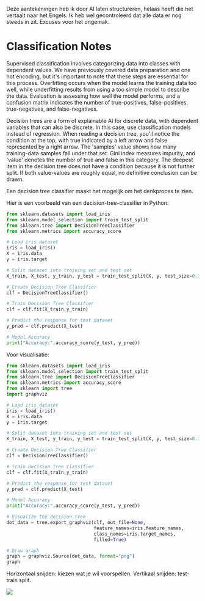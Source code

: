 Deze aantekeningen heb ik door AI laten structureren, helaas heeft die het vertaalt naar het Engels. Ik heb wel gecontroleerd dat alle data er nog steeds in zit. Excuses voor het ongemak.

# Classification Notes
Supervised classification involves categorizing data into classes with dependent values. We have previously covered data preparation and one hot encoding, but it's important to note that these steps are essential for this process. Overfitting occurs when the model learns the training data too well, while underfitting results from using a too simple model to describe the data. Evaluation is assessing how well the model performs, and a confusion matrix indicates the number of true-positives, false-positives, true-negatives, and false-negatives.

Decision trees are a form of explainable AI for discrete data, with dependent variables that can also be discrete. In this case, use classification models instead of regression. When reading a decision tree, you'll notice the condition at the top, with true indicated by a left arrow and false represented by a right arrow. The 'samples' value shows how many training-data samples fall under that set. Gini index measures impurity, and 'value' denotes the number of true and false in this category. The deepest item in the decision tree does not have a condition because it is not further split. If both value-values are roughly equal, no definitive conclusion can be drawn.

Een decision tree classifier maakt het mogelijk om het denkproces te zien.

Hier is een voorbeeld van een decision-tree-classifier in Python:

```py
from sklearn.datasets import load_iris
from sklearn.model_selection import train_test_split
from sklearn.tree import DecisionTreeClassifier
from sklearn.metrics import accuracy_score

# Load iris dataset
iris = load_iris()
X = iris.data
y = iris.target

# Split dataset into training set and test set
X_train, X_test, y_train, y_test = train_test_split(X, y, test_size=0.3) # 70% training and 30% test

# Create Decision Tree Classifier
clf = DecisionTreeClassifier()

# Train Decision Tree Classifier
clf = clf.fit(X_train,y_train)

# Predict the response for test dataset
y_pred = clf.predict(X_test)

# Model Accuracy
print("Accuracy:",accuracy_score(y_test, y_pred))
```

Voor visualisatie:
```py
from sklearn.datasets import load_iris
from sklearn.model_selection import train_test_split
from sklearn.tree import DecisionTreeClassifier
from sklearn.metrics import accuracy_score
from sklearn import tree
import graphviz 

# Load iris dataset
iris = load_iris()
X = iris.data
y = iris.target

# Split dataset into training set and test set
X_train, X_test, y_train, y_test = train_test_split(X, y, test_size=0.3) # 70% training and 30% test

# Create Decision Tree Classifier
clf = DecisionTreeClassifier()

# Train Decision Tree Classifier
clf = clf.fit(X_train,y_train)

# Predict the response for test dataset
y_pred = clf.predict(X_test)

# Model Accuracy
print("Accuracy:",accuracy_score(y_test, y_pred))

# Visualize the decision tree
dot_data = tree.export_graphviz(clf, out_file=None, 
                                feature_names=iris.feature_names,  
                                class_names=iris.target_names,
                                filled=True)

# Draw graph
graph = graphviz.Source(dot_data, format="png") 
graph
```

Horizontaal snijden: kiezen wat je wil voorspellen.
Vertikaal snijden: test-train split.

<img src="https://github.com/deveolper/Notes-HBO-ICT/raw/new_notes/Leerjaar%202/DEDS/1.heic">
